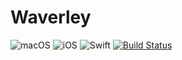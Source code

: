 # Waverley

![macOS](https://img.shields.io/badge/macOS-10.14%2B-blue.svg)
![iOS](https://img.shields.io/badge/iOS-9.0%2B-blue.svg)
![Swift](https://img.shields.io/badge/Swift-4.2.1-blue.svg)
[![Build Status](https://app.bitrise.io/app/06215406c5985a1e/status.svg?token=GHM3nveZvLcU7SqWenU1Ww&branch=master)](https://app.bitrise.io/app/06215406c5985a1e)
